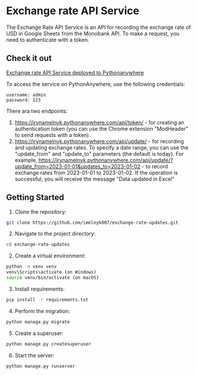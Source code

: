 # Exchange rate API Service

The Exchange Rate API Service is an API for recording the exchange rate of USD in Google Sheets from the Monobank API. 
To make a request, you need to authenticate with a token.

## Check it out
[Exchange rate API Service deployed to Pythonanywhere](https://irynamelnyk.pythonanywhere.com)

To access the service on PythonAnywhere, use the following credentials:
```
username: admin
password: 123
```

There ara two endpoints:
1. https://irynamelnyk.pythonanywhere.com/api/token/ -  for creating an authentication token (you can use the Chrome extension "ModHeader" to send requests with a token).
2. https://irynamelnyk.pythonanywhere.com/api/update/ -  for recording and updating exchange rates. 
To specify a date range, you can use the "update_from" and "update_to" parameters (the default is today).
For example, https://irynamelnyk.pythonanywhere.com/api/update/?update_from=2023-01-01&updates_to=2023-01-02 - to record exchange rates from 2023-01-01 to 2023-01-02. 
If the operation is successful, you will receive the message "Data updated in Excel"


## Getting Started

1. Clone the repository:
```bash
git clone https://github.com/imelnyk007/exchange-rate-updates.git
```
2. Navigate to the project directory:
```bash
cd exchange-rate-updates
```
2. Create a virtual environment:
```bash
python -m venv venv
venv\Scripts\activate (on Windows)
source venv/bin/activate (on macOS)
```
3. Install requirements:
```bash
pip install -r requirements.txt
```
4. Perform the migration:
```bash
python manage.py migrate
```
5. Create a superuser:
```bash
python manage.py createsuperuser
```
6. Start the server:
```bash
python manage.py runserver
```